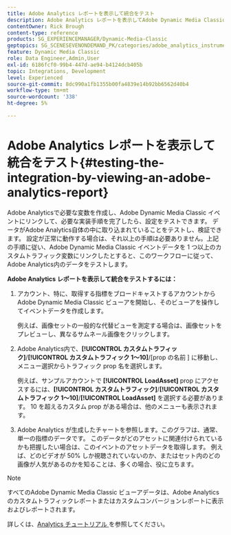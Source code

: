 ```yaml
---
title: Adobe Analytics レポートを表示して統合をテスト
description: Adobe Analytics レポートを表示してAdobe Dynamic Media Classicの統合をテストする方法を説明します。
contentOwner: Rick Brough
content-type: reference
products: SG_EXPERIENCEMANAGER/Dynamic-Media-Classic
geptopics: SG_SCENESEVENONDEMAND_PK/categories/adobe_analytics_instrumentation_kit
feature: Dynamic Media Classic
role: Data Engineer,Admin,User
exl-id: 6186fcf0-99b4-447d-ae94-b4124dcb405b
topic: Integrations, Development
level: Experienced
source-git-commit: 8dc990a1fb1355b00fa4839e14b92bb6562d40b4
workflow-type: tm+mt
source-wordcount: '338'
ht-degree: 5%

---
```


# Adobe Analytics レポートを表示して統合をテスト{#testing-the-integration-by-viewing-an-adobe-analytics-report}

Adobe Analyticsで必要な変数を作成し、Adobe Dynamic Media Classic イベントにリンクして、必要な実装手順を完了したら、設定をテストできます。 データがAdobe Analytics自体の中に取り込まれていることをテストし、検証できます。 設定が正常に動作する場合は、それ以上の手順は必要ありません。上記の手順に従い、Adobe Dynamic Media Classic イベントデータを 1 つ以上のカスタムトラフィック変数にリンクしたとすると、このワークフローに従って、Adobe Analytics内のデータをテストします。

**Adobe Analytics レポートを表示して統合をテストするには：**

1. アカウント、特に、取得する指標をブロードキャストするアカウントからAdobe Dynamic Media Classic ビューアを開始し、そのビューアを操作してイベントデータを作成します。

   例えば、画像セットの一般的な代替ビューを測定する場合は、画像セットをプレビューし、異なるサムネール画像をクリックします。

1. Adobe Analytics内で、**[!UICONTROL カスタムトラフィック]**/**[!UICONTROL カスタムトラフィック 1～10]**/[prop の名前 ] に移動し、メニュー選択からトラフィック prop 名を選択します。

   例えば、サンプルアカウントで **[!UICONTROL LoadAsset]** prop にアクセスするには、**[!UICONTROL カスタムトラフィック]**/**[!UICONTROL カスタムトラフィック 1～10]**/**[!UICONTROL LoadAsset]** を選択する必要があります。 10 を超えるカスタム prop がある場合は、他のメニューも表示されます。

1. Adobe Analytics が生成したチャートを参照します。このグラフは、通常、単一の指標のデータです。 このデータがどのアセットに関連付けられているかも把握したい場合は、このイベントのアセットデータを取得します。 例えば、どのビデオが 50% しか視聴されていないのか、またはセット内のどの画像が人気があるのかを知ることは、多くの場合、役に立ちます。

>[!NOTE]
>
>すべてのAdobe Dynamic Media Classic ビューアデータは、Adobe Analyticsのカスタムトラフィックレポートまたはカスタムコンバージョンレポートに表示およびレポートされます。

詳しくは、[Analytics チュートリアル ](https://experienceleague.adobe.com/en/docs/analytics-learn/tutorials/overview) を参照してください。